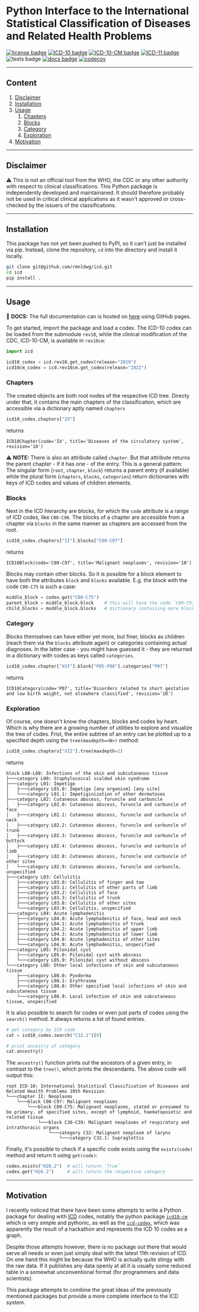 # Python Interface to the International Statistical Classification of Diseases and Related Health Problems

[![license badge](https://img.shields.io/badge/license-MIT-blue.svg?style=flat)][license file]
[![ICD-10 badge](https://img.shields.io/badge/ICD--10-%F0%9F%97%B8%20done-green.svg?style=flat)][ICD-10]
[![ICD-10-CM badge](https://img.shields.io/badge/ICD--10--CM-%F0%9F%97%B8%20done-green.svg?style=flat)][ICD-10-CM]
[![ICD-11 badge](https://img.shields.io/badge/ICD--11-%E2%9C%97%20not%20yet-red.svg?style=flat)][ICD-11]
![tests badge](https://github.com/rmnldwg/icd/actions/workflows/tests.yml/badge.svg?style=flat) 
[![docs badge](https://github.com/rmnldwg/icd/actions/workflows/docs.yml/badge.svg?style=flat)](https://rmnldwg.github.io/icd) 
[![codecov](https://codecov.io/gh/rmnldwg/icd/branch/main/graph/badge.svg?token=53LOK18GLT)](https://codecov.io/gh/rmnldwg/icd)


[license file]: https://github.com/rmnldwg/icd/blob/main/LICENSE
[ICD-10]: https://icd.who.int/browse10
[ICD-10-CM]: https://www.cdc.gov/nchs/icd/icd10cm.htm
[ICD-11]: https://icd.who.int/browse11

***

## Content

1. [Disclaimer](#disclaimer)
2. [Installation](#installation)
3. [Usage](#usage)
   1. [Chapters](#chapters)
   2. [Blocks](#blocks)
   3. [Category](#category)
   4. [Exploration](#exploration)
4. [Motivation](#motivation)

***

## Disclaimer

⚠️ This is not an official tool from the WHO, the CDC or any other authority with respect to clinical classifications. This Python package is independently developed and maintainaned. It should therefore probably not be used in critical clinical applications as it wasn't approved or cross-checked by the issuers of the classifications. 

***

## Installation

This package has not yet been pushed to PyPI, so it can't just be installed via pip. Instead, clone the repository, `cd` into the directory and install it 
locally.

```bash
git clone git@github.com/rmnldwg/icd.git
cd icd
pip install .
```

***

## Usage

📖 **DOCS:** The full documentation can is hosted on [here][docs] using GitHub pages.

[docs]: https://rmnldwg.github.io/icd

To get started, import the package and load a codex. The ICD-10 codex can be loaded from the submodule `rev10`, while the clinical modification of the CDC, ICD-10-CM, is available in `rev10cm`:

```python
import icd

icd10_codex = icd.rev10.get_codex(release="2019")
icd10cm_codex = icd.rev10cm.get_codex(release="2022")
```

### Chapters 

The created objects are both root nodes of the respective ICD tree. Directy under that, it contains the main chapters of the classification, which are accessible via a dictionary aptly named `chapters`

```python
icd10_codex.chapters["IX"]
```

returns

```text
ICD10Chapter(code='IX', title='Diseases of the circulatory system', revision='10')
```

⚠️ **NOTE:** There is also an attribute called `chapter`. But that attribute returns the parent chapter - if it has one - of the entry. This is a general pattern: The singular form (`root`, `chapter`, `block`) returns a parent entry (if available) while the plural form (`chapters`, `blocks`, `categories`) return dictionaries with keys of ICD codes and values of children elements.

### Blocks 

Next in the ICD hierarchy are blocks, for which the `code` attribute is a range of ICD codes, like `C00-C96`. The blocks of a chapter are accessible from a chapter via `blocks` in the same manner as chapters are accessed from the root.

```python
icd10_codex.chapters["II"].blocks["C00-C97"]
```

returns

```text
ICD10Block(code='C00-C97', title='Malignant neoplasms', revision='10')
```

Blocks may contain other blocks. So it is possible for a block element to have both the attributes `block` and `blocks` available. E.g. the block with the code `C00-C75` is such a case:

```python
middle_block = codex.get("C00-C75")
parent_block = middle_block.block    # this will have the code `C00-C97`
child_blocks = moddle_block.blocks   # dictionary containing more blocks below
```

### Category

Blocks themselves can have either yet more, but finer, blocks as children (reach them via the `blocks` attribute again) or categories containing actual diagnoses. In the latter case - you might have guessed it - they are returned in a dictionary with codes as keys called `categories`.

```python
icd10_codex.chapter["XVI"].block["P05-P08"].categories["P07"]
```

returns

```text
ICD10Category(code='P07', title='Disorders related to short gestation and low birth weight, not elsewhere classified', revision='10')
```

### Exploration

Of course, one doesn't know the chapters, blocks and codes by heart. Which is why there are a growing number of utilities to explore and visualize the tree of codes. Frist, the entire subtree of an entry can be plotted up to a specified depth using the `tree(maxdepth=<N>)` method:

```python
icd10_codex.chapters["XII"].tree(maxdepth=2)
```

returns

```text
block L00-L08: Infections of the skin and subcutaneous tissue
├───category L00: Staphylococcal scalded skin syndrome
├───category L01: Impetigo
│   ├───category L01.0: Impetigo [any organism] [any site]
│   └───category L01.1: Impetiginization of other dermatoses
├───category L02: Cutaneous abscess, furuncle and carbuncle
│   ├───category L02.0: Cutaneous abscess, furuncle and carbuncle of face
│   ├───category L02.1: Cutaneous abscess, furuncle and carbuncle of neck
│   ├───category L02.2: Cutaneous abscess, furuncle and carbuncle of trunk
│   ├───category L02.3: Cutaneous abscess, furuncle and carbuncle of buttock
│   ├───category L02.4: Cutaneous abscess, furuncle and carbuncle of limb
│   ├───category L02.8: Cutaneous abscess, furuncle and carbuncle of other sites
│   └───category L02.9: Cutaneous abscess, furuncle and carbuncle, unspecified
├───category L03: Cellulitis
│   ├───category L03.0: Cellulitis of finger and toe
│   ├───category L03.1: Cellulitis of other parts of limb
│   ├───category L03.2: Cellulitis of face
│   ├───category L03.3: Cellulitis of trunk
│   ├───category L03.8: Cellulitis of other sites
│   └───category L03.9: Cellulitis, unspecified
├───category L04: Acute lymphadenitis
│   ├───category L04.0: Acute lymphadenitis of face, head and neck
│   ├───category L04.1: Acute lymphadenitis of trunk
│   ├───category L04.2: Acute lymphadenitis of upper limb
│   ├───category L04.3: Acute lymphadenitis of lower limb
│   ├───category L04.8: Acute lymphadenitis of other sites
│   └───category L04.9: Acute lymphadenitis, unspecified
├───category L05: Pilonidal cyst
│   ├───category L05.0: Pilonidal cyst with abscess
│   └───category L05.9: Pilonidal cyst without abscess
└───category L08: Other local infections of skin and subcutaneous tissue
    ├───category L08.0: Pyoderma
    ├───category L08.1: Erythrasma
    ├───category L08.8: Other specified local infections of skin and subcutaneous tissue
    └───category L08.9: Local infection of skin and subcutaneous tissue, unspecified
```

It is also possible to search for codes or even just parts of codes using the `search()` method. It always returns a list of found entries.

```python
# get category by ICD code
cat = icd10_codex.search("C32.1")[0]

# print ancestry of category
cat.ancestry()
```

The `ancestry()` function prints out the ancestors of a given entry, in contrast to the `tree()`, which prints the descendants. The above code will output this:

```text
root ICD-10: International Statistical Classification of Diseases and Related Health Problems 10th Revision
└───chapter II: Neoplasms
    └───block C00-C97: Malignant neoplasms
        └───block C00-C75: Malignant neoplasms, stated or presumed to be primary, of specified sites, except of lymphoid, haematopoietic and related tissue
            └───block C30-C39: Malignant neoplasms of respiratory and intrathoracic organs
                └───category C32: Malignant neoplasm of larynx
                    └───category C32.1: Supraglottis
```

Finally, it's possible to check if a specific code exists using the `exists(code)` method and return it using `get(code)`:

```python
codex.exists("H26.2")  # will return `True`
codex.get("H26.2")     # will return the respective category
```

***

## Motivation

I recently noticed that there have been some attempts to write a Python package for dealing with [ICD](https://www.who.int/standards/classifications/classification-of-diseases) codes, notably the python package [`icd10-cm`](https://github.com/bryand1/icd10-cm) which is very simple and pythonic, as well as the [`icd-codex`](https://github.com/icd-codex/icd-codex), which was apparently the result of a hackathon and represents the ICD 10 codes as a graph.

Despite those attempts however, there is no package out there that would serve all needs or even just simply deal with the latest 11th revision of ICD. On one hand this might be because the WHO is actually quite stingy with the raw data. If it publishes any data openly at all it is usually some reduced table in a somewhat unconventional format (for programmers and data scientists).

This package attempts to combine the great ideas of the previously mentioned packages but provide a more complete interface to the ICD system.
